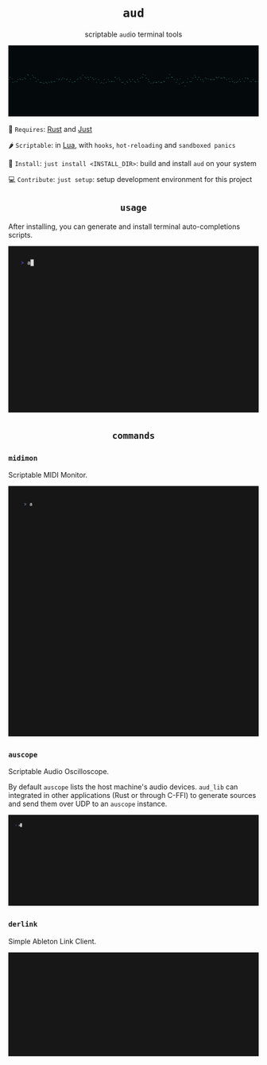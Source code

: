 <h1 align="center"><code>aud</code></h1>

<p align="center">
scriptable <code>aud</code>io terminal tools
</p>

<p align="center">
<img src="./res/out/scope_loop.gif">
</p>

🧱 `Requires`: [Rust](https://www.rust-lang.org/tools/install) and [Just](https://github.com/casey/just)

🌶️ `Scriptable`: in [Lua](https://www.lua.org/start.html), with `hooks`, `hot-reloading` and `sandboxed panics`

🔨 `Install`: `just install <INSTALL_DIR>`: build and install `aud` on your system

💻 `Contribute`: `just setup`: setup development environment for this project

<h2 align="center"><code>usage</code></h2>

After installing, you can generate and install terminal auto-completions scripts.

![aud](./res/out/aud.gif)

<h2 align="center"><code>commands</code></h2>

### `midimon`

Scriptable MIDI Monitor.

![midimon](./res/out/midimon.gif)

### `auscope`

Scriptable Audio Oscilloscope.

By default `auscope` lists the host machine's audio devices.
`aud_lib` can integrated in other applications (Rust or through C-FFI)
to generate sources and send them over UDP to an `auscope` instance.

![auscope](./res/out/auscope.gif)

### `derlink`

Simple Ableton Link Client.

![derlink](./res/out/derlink.gif)
